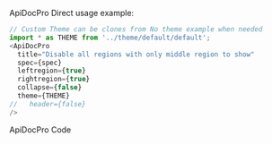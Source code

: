 
ApiDocPro Direct usage example:

```js
// Custom Theme can be clones from No theme example when needed
import * as THEME from '../theme/default/default';
<ApiDocPro
  title="Disable all regions with only middle region to show"
  spec={spec}
  leftregion={true}
  rightregion={true}
  collapse={false}
  theme={THEME}
//   header={false}
/>
```

ApiDocPro Code

```js { "file": "../index.js" }

```
